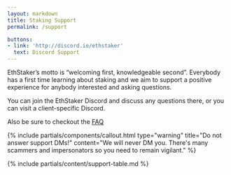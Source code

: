 ```yaml
---
layout: markdown
title: Staking Support
permalink: /support

buttons:
- link: 'http://discord.io/ethstaker'
  text: Discord Support
---
```


EthStaker’s motto is “welcoming first, knowledgeable second”. Everybody has a first time learning about staking and we aim to support a positive experience for anybody interested and asking questions. 

You can join the EthStaker Discord and discuss any questions there, or you can visit a client-specific Discord.

Also be sure to checkout the [FAQ](https://docs.ethstaker.cc/ethstaker-knowledge-base/faq)


{% include partials/components/callout.html 
  type="warning"
  title="Do not answer support DMs!"
  content="We will never DM you. There's many scammers and impersonators so you need to remain vigilant."
%}


{% include partials/content/support-table.md %} 
